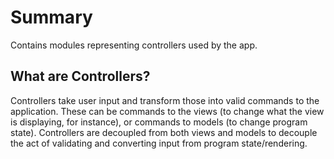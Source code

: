 #  Summary

Contains modules representing controllers used by the app.

## What are Controllers?

Controllers take user input and transform those into valid commands to the application. These can be commands to the views (to change what the view is displaying, for instance), or commands to models (to change program state). Controllers are decoupled from both views and models to decouple the act of validating and converting input from program state/rendering.
